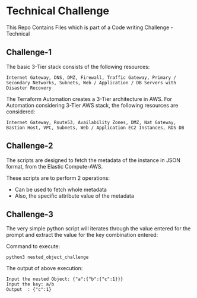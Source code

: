 # Technical Challenge
This Repo Contains Files which is part of a Code writing Challenge - Technical

## Challenge-1

The basic 3-Tier stack consists of the following resources:
```
Internet Gateway, DNS, DMZ, Firewall, Traffic Gateway, Primary / Secondary Networks, Subnets, Web / Application / DB Servers with Disaster Recovery
```

The Terraform Automation creates a 3-Tier architecture in AWS. 
For Automation considering 3-Tier AWS stack, the following resources are considered:
```
Internet Gateway, Route53, Availability Zones, DMZ, Nat Gateway, Bastion Host, VPC, Subnets, Web / Application EC2 Instances, RDS DB
```


## Challenge-2
The scripts are designed to fetch the metadata of the instance in JSON format, from the Elastic Compute-AWS.

These scripts are to perform 2 operations:
  - Can be used to fetch whole metadata
  - Also, the specific attribute value of the metadata


## Challenge-3
The very simple python script will iterates through the value entered for the prompt and extract the value for the key combination entered:

Command to execute:

````
python3 nested_object_challenge
````

The output of above execution:
````
Input the nested Object: {"a":{"b":{"c":1}}}
Input the key: a/b
Output  : {"c":1}
````

